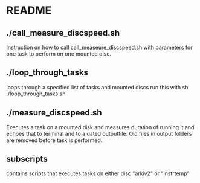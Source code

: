# README

## ./call_measure_discspeed.sh

Instruction on how to call call_measeure_discspeed.sh with parameters for one task to perform on one mounted disc.

## ./loop_through_tasks

loops through a specified list of tasks and mounted discs
run this with
sh ./loop_through_tasks.sh

## ./measure_discspeed.sh

Executes a task on a mounted disk and measures duration of running it and echoes that to terminal
and to a dated outputfile.
Old files in output folders are removed before task is performed.

## subscripts

contains scripts that executes tasks on either disc "arkiv2" or "instrtemp"
